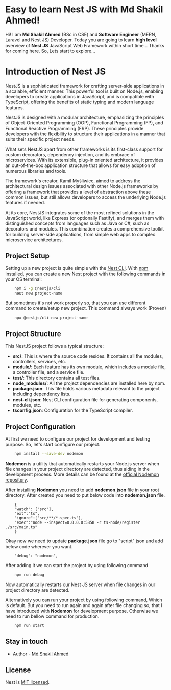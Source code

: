 # Easy to learn Nest JS with Md Shakil Ahmed!

Hi! I am **Md Shakil Ahmed** (BSc in CSE) and **Software Engineer** (MERN, Laravel and Nest JS) Developer. Today you are going to learn **high level** overview of **Nest JS** JavaScript Web Framework within short time... Thanks for coming here. So, Lets start to explore...


# Introduction of Nest JS

NestJS is a sophisticated framework for crafting server-side applications in a scalable, efficient manner. This powerful tool is built on Node.js, enabling developers to create applications in JavaScript, and is compatible with TypeScript, offering the benefits of static typing and modern language features.

NestJS is designed with a modular architecture, emphasizing the principles of Object-Oriented Programming (OOP), Functional Programming (FP), and Functional Reactive Programming (FRP). These principles provide developers with the flexibility to structure their applications in a manner that suits their specific project needs.

What sets NestJS apart from other frameworks is its first-class support for custom decorators, dependency injection, and its embrace of microservices. With its extensible, plug-in oriented architecture, it provides an out-of-the-box application structure that allows for easy adoption of numerous libraries and tools.

The framework's creator, Kamil Myśliwiec, aimed to address the architectural design issues associated with other Node.js frameworks by offering a framework that provides a level of abstraction above these common issues, but still allows developers to access the underlying Node.js features if needed.

At its core, NestJS integrates some of the most refined solutions in the JavaScript world, like Express (or optionally Fastify), and merges them with distinguished concepts from languages such as Java or C#, such as decorators and modules. This combination creates a comprehensive toolkit for building server-side applications, from simple web apps to complex microservice architectures.

## Project Setup

Setting up a new project is quite simple with the  [Nest CLI](https://docs.nestjs.com/cli/overview). With  [npm](https://www.npmjs.com/)  installed, you can create a new Nest project with the following commands in your OS terminal:

```bash
	npm i -g @nestjs/cli
	nest new project-name
```
But sometimes it's not work properly so, that you can use different command to create/setup new project. This command always work (Proven) 

```bash
	npx @nestjs/cli new project-name
```

## Project Structure

This NestJS project follows a typical structure:
- **src/**: This is where the source code resides. It contains all the modules, controllers, services, etc.
 - **module/**: Each feature has its own module, which includes a module file, a controller file, and a service file.
- **test/**: This directory contains all test files.
- **node_modules/**: All the project dependencies are installed here by npm.
- **package.json**: This file holds various metadata relevant to the project including dependency lists.
- **nest-cli.json**: Nest CLI configuration file for generating components, modules, etc.
- **tsconfig.json**: Configuration for the TypeScript compiler.

## Project Configuration
At first we need to configure our project for development and testing purpose. So, let's start configure our project. 
```bash
	npm install --save-dev nodemon
```
**Nodemon** is a utility that automatically restarts your Node.js server when file changes in your project directory are detected, thus aiding in the development process. More details can be found at the [official Nodemon repository](https://github.com/remy/nodemon).

After installing **Nodemon** you need to add **nodemon.json** file in your root directory. After created you need to put below code into **nodemon.json** file.

	    {
	    "watch": ["src"],
	    "ext":"ts",
	    "ignore":["src/**/*.spec.ts"],
	    "exec":"node --inspect=0.0.0.0:5858 -r ts-node/register ./src/main.ts"
	    }

Okay now we need to update **package.json** file go to "script" json and add below code wherever you want.

        "debug": "nodemon",

After adding it we can start the project by using following command 
```bash
	npm run debug
```
 Now  automatically restarts our Nest JS server when file changes in our project directory are detected. 

Alternatively you can run your project by using following command, Which is default. But you need to run again and again after file changing so, that I have introduced with **Nodemon** for development purpose. Otherwise we need to run bellow command for production. 
```bash
	npm run start
```




## Stay in touch

- Author - [Md Shakil Ahmed](https://mdshakilahmed.netlify.app/)

## License

Nest is [MIT licensed](LICENSE).
